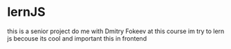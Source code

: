 # lernJS
this  is a senior project do me with Dmitry Fokeev at this course im try to lern js becouse its cool and important this in frontend
